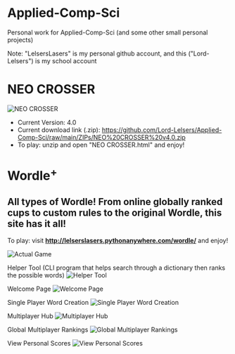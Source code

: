 # Applied-Comp-Sci

Personal work for Applied-Comp-Sci (and some other small personal projects)

Note: "LelsersLasers" is my personal github account, and this ("Lord-Lelsers") is my school account

# NEO CROSSER

![NEO CROSSER](https://github.com/Lord-Lelsers/Applied-Comp-Sci/raw/main/80sGame/NEO%20CROSSER/showcase.PNG)

- Current Version: 4.0
- Current download link (.zip): https://github.com/Lord-Lelsers/Applied-Comp-Sci/raw/main/ZIPs/NEO%20CROSSER%20v4.0.zip
- To play: unzip and open "NEO CROSSER.html" and enjoy!

# Wordle<sup>+</sup>
<h2>
    All types of Wordle! From online globally ranked cups to custom rules to the original Wordle, this site has it all!
</h2>

To play: visit <strong><http://lelserslasers.pythonanywhere.com/wordle/></strong> and enjoy!

![Actual Game](https://github.com/Lord-Lelsers/Applied-Comp-Sci/raw/main/Django/WordlePlus/showcase/game.PNG)

Helper Tool (CLI program that helps search through a dictionary then ranks the possible words)
![Helper Tool](https://github.com/Lord-Lelsers/Applied-Comp-Sci/raw/main/Django/WordlePlus/showcase/helper_tool.PNG)

Welcome Page
![Welcome Page](https://github.com/Lord-Lelsers/Applied-Comp-Sci/raw/main/Django/WordlePlus/showcase/welcome.PNG)

Single Player Word Creation
![Single Player Word Creation](https://github.com/Lord-Lelsers/Applied-Comp-Sci/raw/main/Django/WordlePlus/showcase/SP_launcher.PNG)

Multiplayer Hub
![Multiplayer Hub](https://github.com/Lord-Lelsers/Applied-Comp-Sci/raw/main/Django/WordlePlus/showcase/MP_hub.PNG)

Global Multiplayer Rankings
![Global Multiplayer Rankings](https://github.com/Lord-Lelsers/Applied-Comp-Sci/raw/main/Django/WordlePlus/showcase/MP_rankings.PNG)

View Personal Scores
![View Personal Scores](https://github.com/Lord-Lelsers/Applied-Comp-Sci/raw/main/Django/WordlePlus/showcase/personal_scores.PNG)
